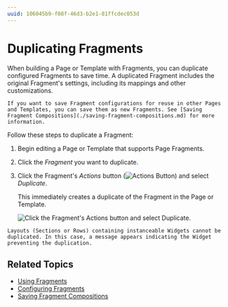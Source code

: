 ```yaml
---
uuid: 106045b9-f08f-46d3-b2e1-81ffcdec053d
---
```

# Duplicating Fragments

When building a Page or Template with Fragments, you can duplicate configured Fragments to save time. A duplicated Fragment includes the original Fragment's settings, including its mappings and other customizations.

```{tip}
If you want to save Fragment configurations for reuse in other Pages and Templates, you can save them as new Fragments. See [Saving Fragment Compositions](./saving-fragment-compositions.md) for more information.
```

Follow these steps to duplicate a Fragment:

1. Begin editing a Page or Template that supports Page Fragments.

1. Click the *Fragment* you want to duplicate.

1. Click the Fragment's *Actions* button (![Actions Button](../../../../images/icon-widget-options.png)) and select *Duplicate*.

   This immediately creates a duplicate of the Fragment in the Page or Template.

   ![Click the Fragment's Actions button and select Duplicate.](./duplicating-fragments/images/01.png)

```{warning}
Layouts (Sections or Rows) containing instanceable Widgets cannot be duplicated. In this case, a message appears indicating the Widget preventing the duplication.
```

## Related Topics

* [Using Fragments](../using-fragments.md)
* [Configuring Fragments](../using-fragments/configuring-fragments.md)
* [Saving Fragment Compositions](../using-fragments/saving-fragment-compositions.md)
